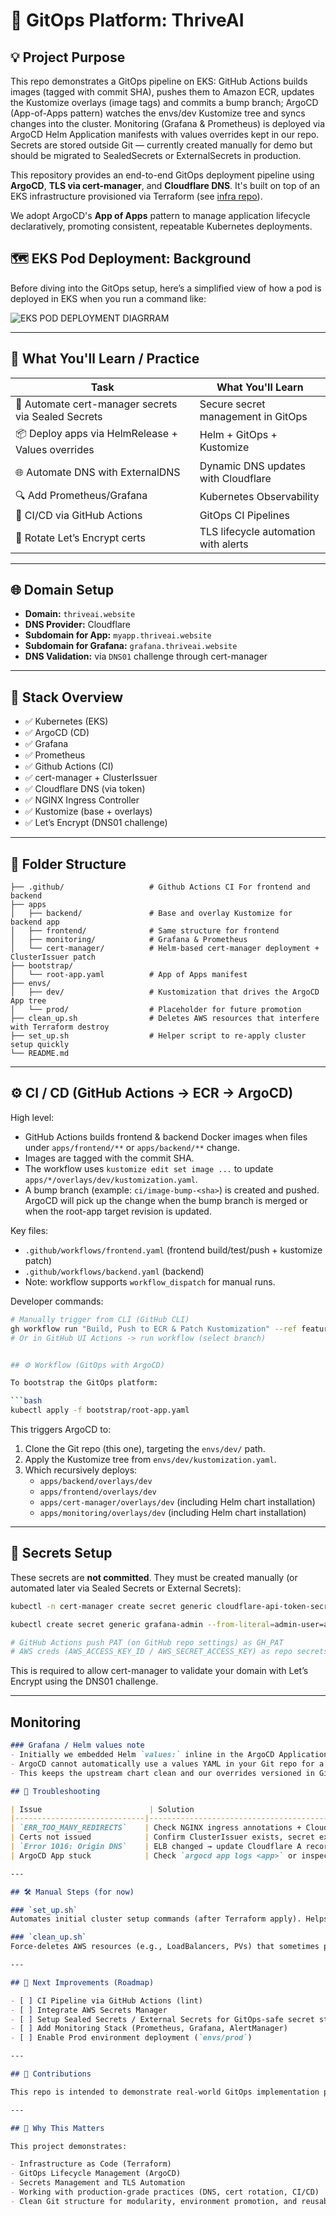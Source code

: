 # 🚀 GitOps Platform: ThriveAI

## 💡 Project Purpose

This repo demonstrates a GitOps pipeline on EKS: GitHub Actions builds images (tagged with commit SHA), pushes them to Amazon ECR, updates the Kustomize overlays (image tags) and commits a bump branch; ArgoCD (App-of-Apps pattern) watches the envs/dev Kustomize tree and syncs changes into the cluster. Monitoring (Grafana & Prometheus) is deployed via ArgoCD Helm Application manifests with values overrides kept in our repo. Secrets are stored outside Git — currently created manually for demo but should be migrated to SealedSecrets or ExternalSecrets in production.

This repository provides an end-to-end GitOps deployment pipeline using **ArgoCD**, **TLS via cert-manager**, and **Cloudflare DNS**. It's built on top of an EKS infrastructure provisioned via Terraform (see [infra repo](https://github.com/Hanz-ala1/eks-platform-lab)).

We adopt ArgoCD's **App of Apps** pattern to manage application lifecycle declaratively, promoting consistent, repeatable Kubernetes deployments.


## 🗺️ EKS Pod Deployment: Background

Before diving into the GitOps setup, here’s a simplified view of how a pod is deployed in EKS when you run a command like: 


![EKS POD DEPLOYMENT DIAGRRAM](docs/eks-pod-deployment.png)


---

## 🧠 What You'll Learn / Practice

| Task | What You'll Learn |
|------|-------------------|
| 🔄 Automate cert-manager secrets via Sealed Secrets | Secure secret management in GitOps |
| 📦 Deploy apps via HelmRelease + Values overrides | Helm + GitOps + Kustomize |
| 🌐 Automate DNS with ExternalDNS | Dynamic DNS updates with Cloudflare |
| 🔍 Add Prometheus/Grafana | Kubernetes Observability |
| 🚀 CI/CD via GitHub Actions | GitOps CI Pipelines |
| 🔐 Rotate Let’s Encrypt certs | TLS lifecycle automation with alerts |

---

## 🌐 Domain Setup

- **Domain:** `thriveai.website`
- **DNS Provider:** Cloudflare
- **Subdomain for App:** `myapp.thriveai.website`
- **Subdomain for Grafana:** `grafana.thriveai.website`
- **DNS Validation:** via `DNS01` challenge through cert-manager

---

## 🧱 Stack Overview

- ✅ Kubernetes (EKS)
- ✅ ArgoCD (CD)
- ✅ Grafana
- ✅ Prometheus
- ✅ Github Actions (CI)
- ✅ cert-manager + ClusterIssuer
- ✅ Cloudflare DNS (via token)
- ✅ NGINX Ingress Controller
- ✅ Kustomize (base + overlays)
- ✅ Let’s Encrypt (DNS01 challenge)

---

## 📁 Folder Structure

```text
├── .github/                   # Github Actions CI For frontend and backend
├── apps
│   ├── backend/               # Base and overlay Kustomize for backend app
│   ├── frontend/              # Same structure for frontend
│   ├── monitoring/            # Grafana & Prometheus
│   └── cert-manager/          # Helm-based cert-manager deployment + ClusterIssuer patch
├── bootstrap/
│   └── root-app.yaml          # App of Apps manifest
├── envs/
│   ├── dev/                   # Kustomization that drives the ArgoCD App tree
│   └── prod/                  # Placeholder for future promotion
├── clean_up.sh                # Deletes AWS resources that interfere with Terraform destroy
├── set_up.sh                  # Helper script to re-apply cluster setup quickly
└── README.md
```

---

## ⚙️ CI / CD (GitHub Actions → ECR → ArgoCD)

High level:
- GitHub Actions builds frontend & backend Docker images when files under `apps/frontend/**` or `apps/backend/**` change.
- Images are tagged with the commit SHA.
- The workflow uses `kustomize edit set image ...` to update `apps/*/overlays/dev/kustomization.yaml`.
- A bump branch (example: `ci/image-bump-<sha>`) is created and pushed. ArgoCD will pick up the change when the bump branch is merged or when the root-app target revision is updated.

Key files:
- `.github/workflows/frontend.yaml` (frontend build/test/push + kustomize patch)
- `.github/workflows/backend.yaml` (backend)
- Note: workflow supports `workflow_dispatch` for manual runs.

Developer commands:
```bash
# Manually trigger from CLI (GitHub CLI)
gh workflow run "Build, Push to ECR & Patch Kustomization" --ref feature/your-branch
# Or in GitHub UI Actions -> run workflow (select branch)


## ⚙️ Workflow (GitOps with ArgoCD)

To bootstrap the GitOps platform:

```bash
kubectl apply -f bootstrap/root-app.yaml
```

This triggers ArgoCD to:

1. Clone the Git repo (this one), targeting the `envs/dev/` path.
2. Apply the Kustomize tree from `envs/dev/kustomization.yaml`.
3. Which recursively deploys:
   - `apps/backend/overlays/dev`
   - `apps/frontend/overlays/dev`
   - `apps/cert-manager/overlays/dev` (including Helm chart installation)
   - `apps/monitoring/overlays/dev` (including Helm chart installation)

---


## 🔐 Secrets Setup

These secrets are **not committed**. They must be created manually (or automated later via Sealed Secrets or External Secrets):

```bash
kubectl -n cert-manager create secret generic cloudflare-api-token-secret --from-literal=mykey=cloudflare-api-token

kubectl create secret generic grafana-admin --from-literal=admin-user=admin  --from-literal=admin-password=createapassword -n monitoring

# GitHub Actions push PAT (on GitHub repo settings) as GH_PAT
# AWS creds (AWS_ACCESS_KEY_ID / AWS_SECRET_ACCESS_KEY) as repo secrets

```

This is required to allow cert-manager to validate your domain with Let’s Encrypt using the DNS01 challenge.

---

## Monitoring
```markdown
### Grafana / Helm values note
- Initially we embedded Helm `values:` inline in the ArgoCD Application spec for quick testing. To make it better and easier to read, we moved values to `apps/monitoring/base/values.yaml`.
- ArgoCD cannot automatically use a values YAML in your Git repo for a remote chart unless configured as a second source. We solved this using ArgoCD **multiple sources**: one source for the vendor Helm chart (chart repo), and one source (with `ref:`) pointing to this Git repo where the `values.yaml` lives — referenced as `$<ref>/path/to/values.yaml`.
- This keeps the upstream chart clean and our overrides versioned in Git.

## 🐛 Troubleshooting

| Issue                        | Solution                                                      |
|-----------------------------|---------------------------------------------------------------|
| `ERR_TOO_MANY_REDIRECTS`    | Check NGINX ingress annotations + Cloudflare SSL mode        |
| Certs not issued            | Confirm ClusterIssuer exists, secret exists, DNS propagates   |
| `Error 1016: Origin DNS`    | ELB changed → update Cloudflare A record                      |
| ArgoCD App stuck            | Check `argocd app logs <app>` or inspect Kustomize path       |

---

## 🛠 Manual Steps (for now)

### `set_up.sh`
Automates initial cluster setup commands (after Terraform apply). Helps quickly re-provision during iterative testing.

### `clean_up.sh`
Force-deletes AWS resources (e.g., LoadBalancers, PVs) that sometimes prevent `terraform destroy` from succeeding.

---

## 📌 Next Improvements (Roadmap)

- [ ] CI Pipeline via GitHub Actions (lint)
- [ ] Integrate AWS Secrets Manager
- [ ] Setup Sealed Secrets / External Secrets for GitOps-safe secret storage
- [ ] Add Monitoring Stack (Prometheus, Grafana, AlertManager)
- [ ] Enable Prod environment deployment (`envs/prod`)

---

## 🤝 Contributions

This repo is intended to demonstrate real-world GitOps implementation practices and serve as a learning reference. Feedback welcome!

---

## 🧠 Why This Matters 

This project demonstrates:

- Infrastructure as Code (Terraform)
- GitOps Lifecycle Management (ArgoCD)
- Secrets Management and TLS Automation
- Working with production-grade practices (DNS, cert rotation, CI/CD)
- Clean Git structure for modularity, environment promotion, and reusability


